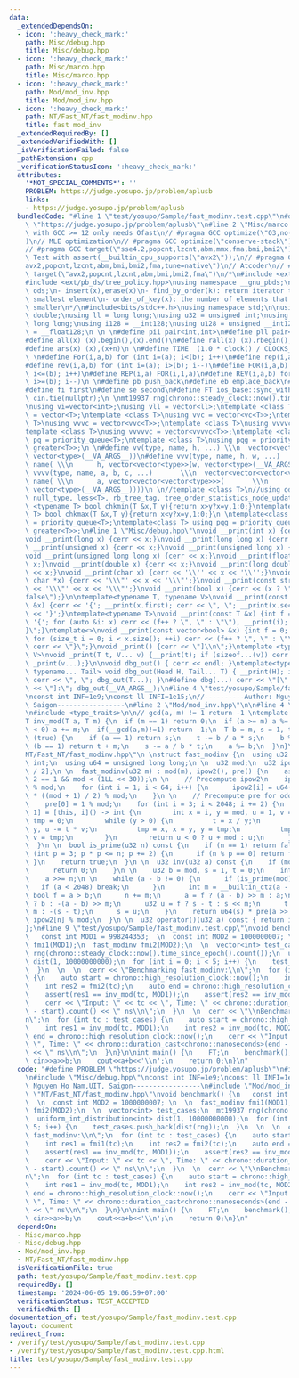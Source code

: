 ```yaml
---
data:
  _extendedDependsOn:
  - icon: ':heavy_check_mark:'
    path: Misc/debug.hpp
    title: Misc/debug.hpp
  - icon: ':heavy_check_mark:'
    path: Misc/marco.hpp
    title: Misc/marco.hpp
  - icon: ':heavy_check_mark:'
    path: Mod/mod_inv.hpp
    title: Mod/mod_inv.hpp
  - icon: ':heavy_check_mark:'
    path: NT/Fast_NT/fast_modinv.hpp
    title: fast mod_inv
  _extendedRequiredBy: []
  _extendedVerifiedWith: []
  _isVerificationFailed: false
  _pathExtension: cpp
  _verificationStatusIcon: ':heavy_check_mark:'
  attributes:
    '*NOT_SPECIAL_COMMENTS*': ''
    PROBLEM: https://judge.yosupo.jp/problem/aplusb
    links:
    - https://judge.yosupo.jp/problem/aplusb
  bundledCode: "#line 1 \"test/yosupo/Sample/fast_modinv.test.cpp\"\n#define PROBLEM\
    \ \"https://judge.yosupo.jp/problem/aplusb\"\n#line 2 \"Misc/marco.hpp\"\n// Judges\
    \ with GCC >= 12 only needs Ofast\n// #pragma GCC optimize(\"O3,no-stack-protector,fast-math,unroll-loops,tree-vectorize\"\
    )\n// MLE optimization\n// #pragma GCC optimize(\"conserve-stack\")\n// Old judges\n\
    // #pragma GCC target(\"sse4.2,popcnt,lzcnt,abm,mmx,fma,bmi,bmi2\")\n// New judges.\
    \ Test with assert(__builtin_cpu_supports(\"avx2\"));\n// #pragma GCC target(\"\
    avx2,popcnt,lzcnt,abm,bmi,bmi2,fma,tune=native\")\n// Atcoder\n// #pragma GCC\
    \ target(\"avx2,popcnt,lzcnt,abm,bmi,bmi2,fma\")\n/*\n#include <ext/pb_ds/assoc_container.hpp>\n\
    #include <ext/pb_ds/tree_policy.hpp>\nusing namespace __gnu_pbds;\ntypedef tree<int,null_type,less<int>,rb_tree_tag,tree_order_statistics_node_update>\
    \ ods;\n- insert(x),erase(x)\n- find_by_order(k): return iterator to the k-th\
    \ smallest element\n- order_of_key(x): the number of elements that are strictly\
    \ smaller\n*/\n#include<bits/stdc++.h>\nusing namespace std;\n\nusing ld = long\
    \ double;\nusing ll = long long;\nusing u32 = unsigned int;\nusing u64 = unsigned\
    \ long long;\nusing i128 = __int128;\nusing u128 = unsigned __int128;\nusing f128\
    \ = __float128;\n \n \n#define pii pair<int,int>\n#define pll pair<ll,ll>\n \n\
    #define all(x) (x).begin(),(x).end()\n#define rall(x) (x).rbegin(),(x).rend()\n\
    #define ars(x) (x),(x+n)\n \n#define TIME  (1.0 * clock() / CLOCKS_PER_SEC)\n\
    \ \n#define For(i,a,b) for (int i=(a); i<(b); i++)\n#define rep(i,a) For(i,0,a)\n\
    #define rev(i,a,b) for (int i=(a); i>(b); i--)\n#define FOR(i,a,b) for (int i=(a);\
    \ i<=(b); i++)\n#define REP(i,a) FOR(i,1,a)\n#define REV(i,a,b) for (int i=(a);\
    \ i>=(b); i--)\n \n#define pb push_back\n#define eb emplace_back\n#define mp make_pair\n\
    #define fi first\n#define se second\n#define FT ios_base::sync_with_stdio(false);\
    \ cin.tie(nullptr);\n \nmt19937 rng(chrono::steady_clock::now().time_since_epoch().count());\n\
    \nusing vi=vector<int>;\nusing vll = vector<ll>;\ntemplate <class T>\nusing vc\
    \ = vector<T>;\ntemplate <class T>\nusing vvc = vector<vc<T>>;\ntemplate <class\
    \ T>\nusing vvvc = vector<vvc<T>>;\ntemplate <class T>\nusing vvvvc = vector<vvvc<T>>;\n\
    template <class T>\nusing vvvvvc = vector<vvvvc<T>>;\ntemplate <class T>\nusing\
    \ pq = priority_queue<T>;\ntemplate <class T>\nusing pqg = priority_queue<T, vector<T>,\
    \ greater<T>>;\n \n#define vv(type, name, h, ...) \\\n  vector<vector<type>> name(h,\
    \ vector<type>(__VA_ARGS__))\n#define vvv(type, name, h, w, ...)   \\\n  vector<vector<vector<type>>>\
    \ name( \\\n      h, vector<vector<type>>(w, vector<type>(__VA_ARGS__)))\n#define\
    \ vvvv(type, name, a, b, c, ...)       \\\n  vector<vector<vector<vector<type>>>>\
    \ name( \\\n      a, vector<vector<vector<type>>>(       \\\n             b, vector<vector<type>>(c,\
    \ vector<type>(__VA_ARGS__))))\n \n//template <class T>\n//using ods =\n//   tree<T,\
    \ null_type, less<T>, rb_tree_tag, tree_order_statistics_node_update>;\n \ntemplate\
    \ <typename T> bool chkmin(T &x,T y){return x>y?x=y,1:0;}\ntemplate <typename\
    \ T> bool chkmax(T &x,T y){return x<y?x=y,1:0;}\n \ntemplate<class T> using pq\
    \ = priority_queue<T>;\ntemplate<class T> using pqg = priority_queue<T, vector<T>,\
    \ greater<T>>;\n#line 1 \"Misc/debug.hpp\"\nvoid __print(int x) {cerr << x;}\n\
    void __print(long x) {cerr << x;}\nvoid __print(long long x) {cerr << x;}\nvoid\
    \ __print(unsigned x) {cerr << x;}\nvoid __print(unsigned long x) {cerr << x;}\n\
    void __print(unsigned long long x) {cerr << x;}\nvoid __print(float x) {cerr <<\
    \ x;}\nvoid __print(double x) {cerr << x;}\nvoid __print(long double x) {cerr\
    \ << x;}\nvoid __print(char x) {cerr << '\\'' << x << '\\'';}\nvoid __print(const\
    \ char *x) {cerr << '\\\"' << x << '\\\"';}\nvoid __print(const string &x) {cerr\
    \ << '\\\"' << x << '\\\"';}\nvoid __print(bool x) {cerr << (x ? \"true\" : \"\
    false\");}\n\ntemplate<typename T, typename V>\nvoid __print(const pair<T, V>\
    \ &x) {cerr << '{'; __print(x.first); cerr << \", \"; __print(x.second); cerr\
    \ << '}';}\ntemplate<typename T>\nvoid __print(const T &x) {int f = 0; cerr <<\
    \ '{'; for (auto &i: x) cerr << (f++ ? \", \" : \"\"), __print(i); cerr << \"\
    }\";}\ntemplate<>\nvoid __print(const vector<bool> &x) {int f = 0; cerr << '{';\
    \ for (size_t i = 0; i < x.size(); ++i) cerr << (f++ ? \", \" : \"\"), __print(x[i]);\
    \ cerr << \"}\";}\nvoid _print() {cerr << \"]\\n\";}\ntemplate <typename T, typename...\
    \ V>\nvoid _print(T t, V... v) {__print(t); if (sizeof...(v)) cerr << \", \";\
    \ _print(v...);}\n\nvoid dbg_out() { cerr << endl; }\ntemplate<typename Head,\
    \ typename... Tail> void dbg_out(Head H, Tail... T) { __print(H); if (sizeof...(T))\
    \ cerr << \", \"; dbg_out(T...); }\n#define dbg(...) cerr << \"[\" << #__VA_ARGS__\
    \ << \"]:\"; dbg_out(__VA_ARGS__);\n#line 4 \"test/yosupo/Sample/fast_modinv.test.cpp\"\
    \nconst int INF=1e9;\nconst ll INFI=1e15;\n//----------Author: Nguyen Ho Nam,UIT,\
    \ Saigon-----------------\n#line 2 \"Mod/mod_inv.hpp\"\n\n#line 4 \"Mod/mod_inv.hpp\"\
    \n#include <type_traits>\n\n// gcd(a, m) != 1 return -1 \ntemplate <typename T>\n\
    T inv_mod(T a, T m) {\n  if (m == 1) return 0;\n  if (a >= m) a %= m;\n  if (a\
    \ < 0) a += m;\n  if(__gcd(a,m)!=1) return -1;\n  T b = m, s = 1, t = 0;\n  while\
    \ (true) {\n    if (a == 1) return s;\n    t -= b / a * s;\n    b %= a;\n    if\
    \ (b == 1) return t + m;\n    s -= a / b * t;\n    a %= b;\n  }\n}\n#line 3 \"\
    NT/Fast_NT/fast_modinv.hpp\"\n \nstruct fast_modinv {\n  using u32 = unsigned\
    \ int;\n  using u64 = unsigned long long;\n \n  u32 mod;\n  u32 ipow2[64], pre[2048\
    \ / 2];\n \n  fast_modinv(u32 m) : mod(m), ipow2(), pre() {\n    assert(mod %\
    \ 2 == 1 && mod < (1LL << 30));\n \n    // Precompute ipow2\n    ipow2[0] = 1\
    \ % mod;\n    for (int i = 1; i < 64; i++) {\n      ipow2[i] = u64(ipow2[i - 1])\
    \ * ((mod + 1) / 2) % mod;\n    }\n \n    // Precompute pre for odd numbers\n\
    \    pre[0] = 1 % mod;\n    for (int i = 3; i < 2048; i += 2) {\n      pre[i >>\
    \ 1] = [this, i]() -> int {\n        int x = i, y = mod, u = 1, v = 0, t = 0,\
    \ tmp = 0;\n        while (y > 0) {\n          t = x / y;\n          x -= t *\
    \ y, u -= t * v;\n          tmp = x, x = y, y = tmp;\n          tmp = u, u = v,\
    \ v = tmp;\n        }\n        return u < 0 ? u + mod : u;\n      }();\n    }\n\
    \  }\n \n  bool is_prime(u32 n) const {\n    if (n == 1) return false;\n    for\
    \ (int p = 3; p * p <= n; p += 2) {\n      if (n % p == 0) return false;\n   \
    \ }\n    return true;\n  }\n \n  u32 inv(u32 a) const {\n    if (mod == 1) {\n\
    \      return 0;\n    }\n \n    u32 b = mod, s = 1, t = 0;\n    int n = __builtin_ctz(a);\n\
    \    a >>= n;\n \n    while (a - b != 0) {\n      if (is_prime(mod)) {\n     \
    \   if (a < 2048) break;\n      }\n      int m = __builtin_ctz(a - b);\n     \
    \ bool f = a > b;\n      n += m;\n      a = f ? (a - b) >> m : a;\n      b = f\
    \ ? b : -(a - b) >> m;\n      u32 u = f ? s - t : s << m;\n      t = f ? t <<\
    \ m : -(s - t);\n      s = u;\n    }\n    return u64(s) * pre[a >> 1] % mod *\
    \ ipow2[n] % mod;\n  }\n \n  u32 operator()(u32 a) const { return inv(a); }\n\
    };\n#line 9 \"test/yosupo/Sample/fast_modinv.test.cpp\"\nvoid benchmark() {\n\
    \   const int MOD1 = 998244353;  \n  const int MOD2 = 1000000007; \n  \n  fast_modinv\
    \ fmi1(MOD1);\n  fast_modinv fmi2(MOD2);\n  \n  vector<int> test_cases;\n  mt19937\
    \ rng(chrono::steady_clock::now().time_since_epoch().count());\n  uniform_int_distribution<int>\
    \ dist(1, 10000000000);\n  for (int i = 0; i < 5; i++) {\n    test_cases.push_back(dist(rng));\n\
    \  }\n  \n  \n  cerr << \"Benchmarking fast_modinv:\\n\";\n  for (int tc : test_cases)\
    \ {\n    auto start = chrono::high_resolution_clock::now();\n    int res1 = fmi1(tc);\n\
    \    int res2 = fmi2(tc);\n    auto end = chrono::high_resolution_clock::now();\n\
    \    assert(res1 == inv_mod(tc, MOD1));\n    assert(res2 == inv_mod(tc, MOD2));\n\
    \    cerr << \"Input: \" << tc << \", Time: \" << chrono::duration_cast<chrono::nanoseconds>(end\
    \ - start).count() << \" ns\\n\";\n  }\n  \n  cerr << \"\\nBenchmarking inv_mod:\\\
    n\";\n  for (int tc : test_cases) {\n    auto start = chrono::high_resolution_clock::now();\n\
    \    int res1 = inv_mod(tc, MOD1);\n    int res2 = inv_mod(tc, MOD2);\n    auto\
    \ end = chrono::high_resolution_clock::now();\n    cerr << \"Input: \" << tc <<\
    \ \", Time: \" << chrono::duration_cast<chrono::nanoseconds>(end - start).count()\
    \ << \" ns\\n\";\n  }\n}\n\nint main() {\n    FT;\n    benchmark();\n    int a,b;\
    \ cin>>a>>b;\n    cout<<a+b<<'\\n';\n    return 0;\n}\n"
  code: "#define PROBLEM \"https://judge.yosupo.jp/problem/aplusb\"\n#include \"Misc/marco.hpp\"\
    \n#include \"Misc/debug.hpp\"\nconst int INF=1e9;\nconst ll INFI=1e15;\n//----------Author:\
    \ Nguyen Ho Nam,UIT, Saigon-----------------\n#include \"Mod/mod_inv.hpp\"\n#include\
    \ \"NT/Fast_NT/fast_modinv.hpp\"\nvoid benchmark() {\n   const int MOD1 = 998244353;\
    \  \n  const int MOD2 = 1000000007; \n  \n  fast_modinv fmi1(MOD1);\n  fast_modinv\
    \ fmi2(MOD2);\n  \n  vector<int> test_cases;\n  mt19937 rng(chrono::steady_clock::now().time_since_epoch().count());\n\
    \  uniform_int_distribution<int> dist(1, 10000000000);\n  for (int i = 0; i <\
    \ 5; i++) {\n    test_cases.push_back(dist(rng));\n  }\n  \n  \n  cerr << \"Benchmarking\
    \ fast_modinv:\\n\";\n  for (int tc : test_cases) {\n    auto start = chrono::high_resolution_clock::now();\n\
    \    int res1 = fmi1(tc);\n    int res2 = fmi2(tc);\n    auto end = chrono::high_resolution_clock::now();\n\
    \    assert(res1 == inv_mod(tc, MOD1));\n    assert(res2 == inv_mod(tc, MOD2));\n\
    \    cerr << \"Input: \" << tc << \", Time: \" << chrono::duration_cast<chrono::nanoseconds>(end\
    \ - start).count() << \" ns\\n\";\n  }\n  \n  cerr << \"\\nBenchmarking inv_mod:\\\
    n\";\n  for (int tc : test_cases) {\n    auto start = chrono::high_resolution_clock::now();\n\
    \    int res1 = inv_mod(tc, MOD1);\n    int res2 = inv_mod(tc, MOD2);\n    auto\
    \ end = chrono::high_resolution_clock::now();\n    cerr << \"Input: \" << tc <<\
    \ \", Time: \" << chrono::duration_cast<chrono::nanoseconds>(end - start).count()\
    \ << \" ns\\n\";\n  }\n}\n\nint main() {\n    FT;\n    benchmark();\n    int a,b;\
    \ cin>>a>>b;\n    cout<<a+b<<'\\n';\n    return 0;\n}\n"
  dependsOn:
  - Misc/marco.hpp
  - Misc/debug.hpp
  - Mod/mod_inv.hpp
  - NT/Fast_NT/fast_modinv.hpp
  isVerificationFile: true
  path: test/yosupo/Sample/fast_modinv.test.cpp
  requiredBy: []
  timestamp: '2024-06-05 19:06:59+07:00'
  verificationStatus: TEST_ACCEPTED
  verifiedWith: []
documentation_of: test/yosupo/Sample/fast_modinv.test.cpp
layout: document
redirect_from:
- /verify/test/yosupo/Sample/fast_modinv.test.cpp
- /verify/test/yosupo/Sample/fast_modinv.test.cpp.html
title: test/yosupo/Sample/fast_modinv.test.cpp
---
```

